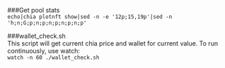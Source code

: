 ###Get pool stats  
`echo|chia plotnft show|sed -n -e '12p;15,19p'|sed -n 'h;n;G;p;n;p;n;p;n;p;n;p'`  

###wallet_check.sh  
This script will get current chia price and wallet for current value. To run continuously, use watch:  
`watch -n 60 ./wallet_check.sh`  

